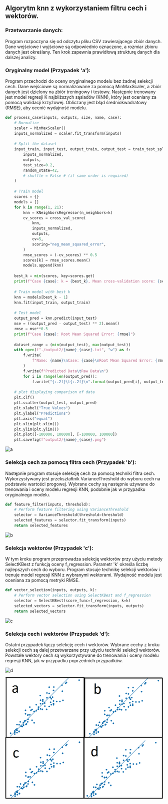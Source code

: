 ## Algorytm knn z wykorzystaniem filtru cech i wektorów.

### Przetwarzanie danych:

Program rozpoczyna się od odczytu pliku CSV zawierającego zbiór danych. Dane wejściowe i wyjściowe są odpowiednio oznaczone, a rozmiar zbioru danych jest określany. Ten krok zapewnia prawidłową strukturę danych dla dalszej analizy.

### Oryginalny model (Przypadek 'a'):

Program przechodzi do oceny oryginalnego modelu bez żadnej selekcji cech. Dane wejściowe są normalizowane za pomocą MinMaxScaler, a zbiór danych jest dzielony na zbiór treningowy i testowy. Następnie trenowany jest model regresji K najbliższych sąsiadów (KNN), który jest oceniany za pomocą walidacji krzyżowej. Obliczany jest błąd średniokwadratowy (RMSE), aby ocenić wydajność modelu.

```Python
def process_case(inputs, outputs, size, name, case):
    # Normalize
    scaler = MinMaxScaler()
    inputs_normalized = scaler.fit_transform(inputs)

    # Split the dataset
    input_train, input_test, output_train, output_test = train_test_split(
        inputs_normalized,
        outputs,
        test_size=0.2,
        random_state=42,
        # shuffle = False # (if same order is required)
    )

    # Train model
    scores = {}
    models = []
    for k in range(1, 21):
        knn = KNeighborsRegressor(n_neighbors=k)
        cv_scores = cross_val_score(
            knn,
            inputs_normalized,
            outputs,
            cv=5,
            scoring="neg_mean_squared_error",
        )
        rmse_scores = (-cv_scores) ** 0.5
        scores[k] = rmse_scores.mean()
        models.append(knn)

    best_k = min(scores, key=scores.get)
    print(f"Case {case}: k = {best_k}, Mean cross-validation score: {scores[best_k]}")

    # Train model with best k
    knn = models[best_k - 1]
    knn.fit(input_train, output_train)

    # Test model
    output_pred = knn.predict(input_test)
    mse = ((output_pred - output_test) ** 2).mean()
    rmse = mse**0.5
    print(f"Case {case}: Root Mean Squared Error: {rmse}")

    dataset_range = (min(output_test), max(output_test))
    with open(f"./output2/{name}_{case}.txt", "w") as f:
        f.write(
            f"Name: {name}\nCase: {case}\nRoot Mean Squared Error: {rmse}\nbest k: {best_k}\ndata range: {dataset_range}\ndataset size: {size}\n"
        )
        f.write(f"Predicted Data\tRaw Data\n")
        for i in range(len(output_pred)):
            f.write("{:.2f}\t{:.2f}\n".format(output_pred[i], output_test[i]))

    # plot displaying comparison of data
    plt.clf()
    plt.scatter(output_test, output_pred)
    plt.xlabel("True Values")
    plt.ylabel("Predictions")
    plt.axis("equal")
    plt.xlim(plt.xlim())
    plt.ylim(plt.ylim())
    plt.plot([-100000, 100000], [-100000, 100000])
    plt.savefig(f"output2/{name}_{case}.png")
```

![a]("./output2/autoMPG6.csv_a.png")

### Selekcja cech za pomocą filtra cech (Przypadek 'b'):

Następnie program stosuje selekcję cech za pomocą techniki filtra cech. Wykorzystywany jest przekształtnik VarianceThreshold do wyboru cech na podstawie wartości progowej. Wybrane cechy są następnie używane do trenowania i oceny modelu regresji KNN, podobnie jak w przypadku oryginalnego modelu.

```Python
def feature_filter(inputs, threshold):
    # Perform feature filtering using VarianceThreshold
    selector = VarianceThreshold(threshold=threshold)
    selected_features = selector.fit_transform(inputs)
    return selected_features
```

![b]("./output2/autoMPG6.csv_b.png")

### Selekcja wektorów (Przypadek 'c'):

W tym kroku program przeprowadza selekcję wektorów przy użyciu metody SelectKBest z funkcją oceny f_regression. Parametr 'k' określa liczbę najlepszych cech do wyboru. Program stosuje technikę selekcji wektorów i trenuje model regresji KNN z wybranymi wektorami. Wydajność modelu jest oceniana za pomocą metryki RMSE.

```Python
def vector_selection(inputs, outputs, k):
    # Perform vector selection using SelectKBest and f_regression
    selector = SelectKBest(score_func=f_regression, k=k)
    selected_vectors = selector.fit_transform(inputs, outputs)
    return selected_vectors
```

![c]("./output2/autoMPG6.csv_c.png")

### Selekcja cech i wektorów (Przypadek 'd'):

Ostatni przypadek łączy selekcję cech i wektorów. Wybrane cechy z kroku selekcji cech są dalej przetwarzane przy użyciu techniki selekcji wektorów. Powstałe wektory cech są wykorzystywane do trenowania i oceny modelu regresji KNN, jak w przypadku poprzednich przypadków.

![d]("./output2/autoMPG6.csv_d.png")

![comparison](./comparison.png)
